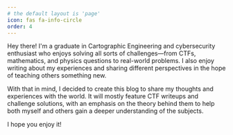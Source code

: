 ```yaml
---
# the default layout is 'page'
icon: fas fa-info-circle
order: 4
---
```


Hey there! I'm a graduate in Cartographic Engineering and cybersecurity enthusiast who enjoys solving all sorts of challenges—from CTFs, mathematics, and physics questions to real-world problems. I also enjoy writing about my experiences and sharing different perspectives in the hope of teaching others something new.

With that in mind, I decided to create this blog to share my thoughts and experiences with the world. It will mostly feature CTF writeups and challenge solutions, with an emphasis on the theory behind them to help both myself and others gain a deeper understanding of the subjects.

I hope you enjoy it!
